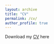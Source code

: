 ```yaml
---
layout: archive
title: "CV"
permalink: /cv/
author_profile: true
---
```


Download my [CV](http://orrenius.github.io/files/CVOrrenius2019nover.pdf) here

